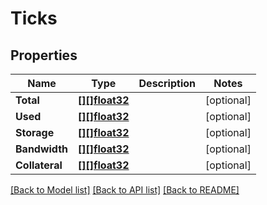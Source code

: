 # Ticks

## Properties

Name | Type | Description | Notes
------------ | ------------- | ------------- | -------------
**Total** | [**[][]float32**](array.md) |  | [optional] 
**Used** | [**[][]float32**](array.md) |  | [optional] 
**Storage** | [**[][]float32**](array.md) |  | [optional] 
**Bandwidth** | [**[][]float32**](array.md) |  | [optional] 
**Collateral** | [**[][]float32**](array.md) |  | [optional] 

[[Back to Model list]](../README.md#documentation-for-models) [[Back to API list]](../README.md#documentation-for-api-endpoints) [[Back to README]](../README.md)


